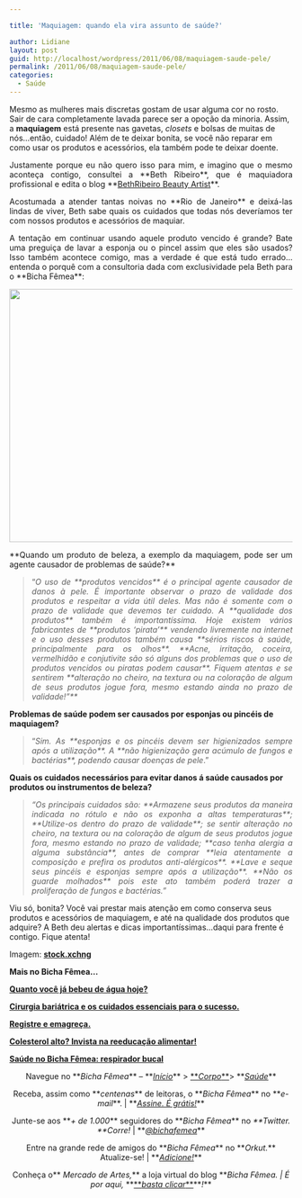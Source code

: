 ```yaml
---

title: 'Maquiagem: quando ela vira assunto de saúde?'

author: Lidiane
layout: post
guid: http://localhost/wordpress/2011/06/08/maquiagem-saude-pele/
permalink: /2011/06/08/maquiagem-saude-pele/
categories:
  - Saúde
---
```

Mesmo as mulheres mais discretas gostam de usar alguma cor no rosto. Sair de cara completamente lavada parece ser a opoção da minoria. Assim, a **maquiagem** está presente nas gavetas, _closets_ e bolsas de muitas de nós…então, cuidado! Além de te deixar bonita, se você não reparar em como usar os produtos e acessórios, ela também pode te deixar doente.

<p style="text-align: justify;">
  Justamente porque eu não quero isso para mim, e imagino que o mesmo aconteça contigo, consultei a **Beth Ribeiro**, que é maquiadora profissional e edita o blog **<a href="http://blog.bethribeiro.com.br/" target="_blank">BethRibeiro Beauty Artist</a>**.
</p>

<p style="text-align: justify;">
  <!--more-->
</p>

<p style="text-align: justify;">
  Acostumada a atender tantas noivas no **Rio de Janeiro** e deixá-las lindas de viver, Beth sabe quais os cuidados que todas nós deveríamos ter com nossos produtos e acessórios de maquiar.
</p>

<p style="text-align: justify;">
  A tentação em continuar usando aquele produto vencido é grande? Bate uma preguiça de lavar a esponja ou o pincel assim que eles são usados? Isso também acontece comigo, mas a verdade é que está tudo errado… entenda o porquê com a consultoria dada com exclusividade pela Beth para o **Bicha Fêmea**:
</p>

<p style="text-align: center;">
  <a href="http://www.trololodemulher.com.br/blog/wp-content/uploads/2011/06/maquiagem-saude-da-pele.jpg"><img class="alignnone size-full wp-image-6497" title="maquiagem saúde da pele" src="http://www.trololodemulher.com.br/blog/wp-content/uploads/2011/06/maquiagem-saude-da-pele.jpg" alt="" width="600" height="450" /></a>
</p>

<p style="text-align: justify;">
  **Quando um produto de beleza, a exemplo da maquiagem, pode ser um agente causador de problemas de saúde?**
</p>

> <p style="text-align: justify;">
>   “<em>O uso de **produtos vencidos** é o principal agente causador de danos à pele. É importante observar o prazo de validade dos produtos e respeitar a vida útil deles. Mas não é somente com o prazo de validade que devemos ter cuidado. A **qualidade dos produtos** também é importantíssima. Hoje existem vários fabricantes de **produtos &#8216;pirata&#8217;** vendendo livremente na internet e o uso desses produtos também causa **sérios riscos à saúde, principalmente para os olhos**. **Acne, irritação, coceira, vermelhidão e conjutivite são só alguns dos problemas que o uso de produtos vencidos ou piratas podem causar**. Fiquem atentas e se sentirem **alteração no cheiro, na textura ou na coloração de algum de seus produtos jogue fora, mesmo estando ainda no prazo de validade!”**</em>
> </p>

**Problemas de saúde podem ser causados por esponjas ou pincéis de maquiagem?**

> <p style="text-align: justify;">
>   “<em>Sim. As **esponjas e os pincéis devem ser higienizados sempre após a utilização**. A **não higienização gera acúmulo de fungos e bactérias**, podendo causar doenças de pele</em>.”
> </p>

**Quais os cuidados necessários para evitar danos á saúde causados por produtos ou instrumentos de beleza?**

> <p style="text-align: justify;">
>   <em>“Os principais cuidados são: **Armazene seus produtos da maneira indicada no rótulo e não os exponha a altas temperaturas**; **Utilize-os dentro do prazo de validade**; se sentir alteração no cheiro, na textura ou na coloração de algum de seus produtos jogue fora, mesmo estando no prazo de validade; **caso tenha alergia a alguma substância**, antes de comprar **leia atentamente a composição e prefira os produtos anti-alérgicos**. **Lave e seque seus pincéis e esponjas sempre após a utilização**. **Não os guarde molhados** pois este ato também poderá trazer a proliferação de fungos e bactérias.”</em>
> </p>

Viu só, bonita? Você vai prestar mais atenção em como conserva seus produtos e acessórios de maquiagem, e até na qualidade dos produtos que adquire? A Beth deu alertas e dicas importantíssimas…daqui para frente é contigo. Fique atenta!

Imagem: **<a href="http://www.sxc.hu/" target="_blank">stock.xchng</a>**

**Mais no Bicha Fêmea…**

**[Quanto você já bebeu de água hoje?](http://www.trololodemulher.com.br/2011/06/03/agua-saude-2/)**

**[Cirurgia bariátrica e os cuidados essenciais para o sucesso.](http://www.trololodemulher.com.br/2011/03/18/cirurgia-bariatrica/)**

**[Registre e emagreça.](http://www.trololodemulher.com.br/2011/03/11/registre-e-emagreca/)**

**[Colesterol alto? Invista na reeducação alimentar!](http://www.trololodemulher.com.br/2010/12/03/reeducacao-alimentar/)**

**[Saúde no Bicha Fêmea: respirador bucal](http://www.trololodemulher.com.br/2010/08/18/saude-respirador-bucal/)**

<p style="text-align: center;">
  Navegue no **<em>Bicha Fêmea</em>** – **<em><a href="http://www.trololodemulher.com.br/">Início</a></em>** > <a href="http://www.trololodemulher.com.br/corpo/">**<em>Corpo</em>**</a>> **<em><a href="http://www.trololodemulher.com.br/category/do-corpo/saude/">Saúde</a></em>**
</p>

<p style="text-align: center;">
  Receba, assim como **<em>centenas</em>** de leitoras, o **<em>Bicha Fêmea</em>** no **<em>e-mail</em>**. | **<em><a href="http://feedburner.google.com/fb/a/mailverify?uri=blogbichafemea&loc=pt_BR">Assine. É grátis!</a></em>**
</p>

<p style="text-align: center;">
  Junte-se aos **<em>+ de 1.000</em>** seguidores do **<em>Bicha Fêmea</em>** no <em>**Twitter. **Corre!</em> | **<em><a href="http://twitter.com/bichafemea">@bichafemea</a></em>**
</p>

<p style="text-align: center;">
  Entre na grande rede de amigos do **<em>Bicha Fêmea</em>** no **<em>Orkut.</em>** Atualize-se! | **<em><a href="http://www.orkut.com.br/Main#Profile?uid=5161612886294499900">Adicione!</a></em>**
</p>

<p style="text-align: center;">
  Conheça o**<em> Mercado de Artes,</em>** a loja virtual do blog **<em>Bicha Fêmea. | É por aqui, </em>**<a href="http://www.trololodemulher.com.br/loja/">**<em>basta clicar</em>**</a>**<em>!</em>**
</p>